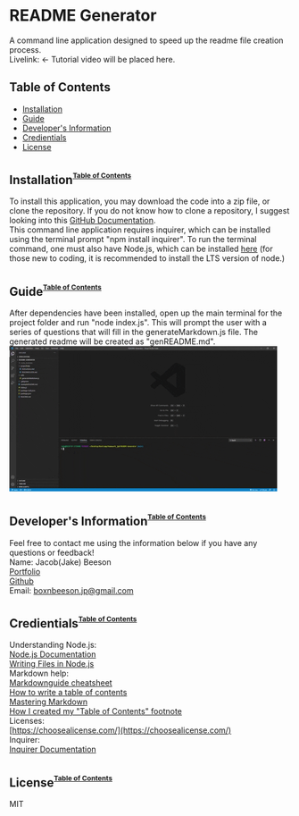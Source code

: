 # README Generator
  A command line application designed to speed up the readme file creation process. 
  <br>
  Livelink: []() <- Tutorial video will be placed here.

  ## <a name="toc">Table of Contents</a>
  * [Installation](#installation)
  * [Guide](#guide)
  * [Developer's Information](#devInfo)
  * [Credientials](#credientials)
  * [License](#license)
  
  ## <a name="installation">Installation</a><sup><sup><sub>[Table of Contents](#toc)</sub></sup></sup>
  To install this application, you may download the code into a zip file, or clone the repository. If you do not know how to clone a repository, I suggest looking into this [GitHub Documentation](https://docs.github.com/en/github/creating-cloning-and-archiving-repositories/cloning-a-repository).
  <br>
  This command line application requires inquirer, which can be installed using the terminal prompt "npm install inquirer". To run the terminal command, one must also have Node.js, which can be installed [here](https://nodejs.org/en/) (for those new to coding, it is recommended to install the LTS version of node.)

  ## <a name="guide">Guide</a><sup><sup><sub>[Table of Contents](#toc)</sub></sup></sup>
  After dependencies have been installed, open up the main terminal for the project folder and run "node index.js". This will prompt the user with a series of questions that will fill in the generateMarkdown.js file. The generated readme will be created as "genREADME.md".
  <br>
  ![](Assets/READMEGen.gif)

  ## <a name="devInfo">Developer's Information</a><sup><sup><sub>[Table of Contents](#toc)</sub></sup></sup>
  Feel free to contact me using the information below if you have any questions or feedback!
  <br>
  Name: Jacob(Jake) Beeson
  <br>
  [Portfolio](https://boxnbeeson.github.io/Portfolio/)
  <br>
  [Github](https://github.com/boxnbeeson)
  <br>
  Email: boxnbeeson.jp@gmail.com

  ## <a name="credientials">Credientials</a><sup><sup><sub>[Table of Contents](#toc)</sub></sup></sup>
  Understanding Node.js:
  <br>
  [Node.js Documentation](https://nodejs.org/docs/latest/api/documentation.html)
  <br>
  [Writing Files in Node.js](https://stackoverflow.com/questions/2496710/writing-files-in-node-js)
  <br>
  Markdown help:
  <br>
  [Markdownguide cheatsheet](https://www.markdownguide.org/cheat-sheet/)
  <br>
  [How to write a table of contents](https://community.atlassian.com/t5/Bitbucket-questions/How-to-write-a-table-of-contents-in-a-Readme-md/qaq-p/673363)
  <br>
  [Mastering Markdown](https://guides.github.com/features/mastering-markdown/)
  <br>
  [How I created my "Table of Contents" footnote](https://meta.stackoverflow.com/questions/258597/formatting-footnotes)
  <br>
  Licenses:
  <br>
  [https://choosealicense.com/](https://choosealicense.com/)
  <br>
  Inquirer:
  <br>
  [Inquirer Documentation](https://www.npmjs.com/package/inquirer)

  ## <a name="license">License</a><sup><sup><sub>[Table of Contents](#toc)</sub></sup></sup>
  MIT

